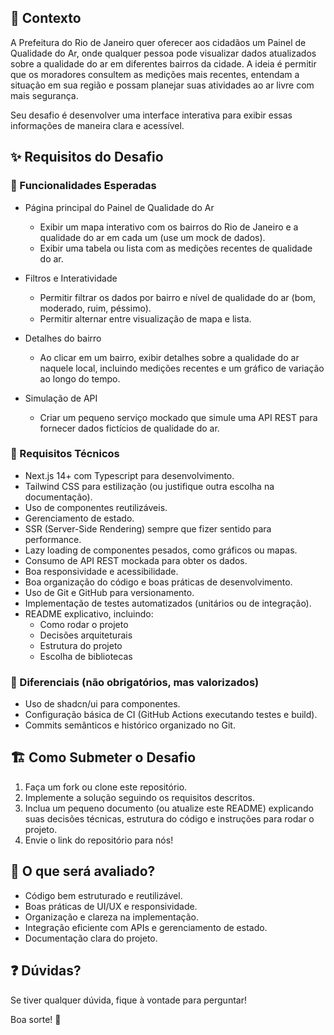 ## 📌 Contexto

A Prefeitura do Rio de Janeiro quer oferecer aos cidadãos um Painel de Qualidade do Ar, onde qualquer pessoa pode visualizar dados atualizados sobre a qualidade do ar em diferentes bairros da cidade. A ideia é permitir que os moradores consultem as medições mais recentes, entendam a situação em sua região e possam planejar suas atividades ao ar livre com mais segurança.

Seu desafio é desenvolver uma interface interativa para exibir essas informações de maneira clara e acessível.

## ✨ Requisitos do Desafio

### 🔹 Funcionalidades Esperadas

- Página principal do Painel de Qualidade do Ar
    - Exibir um mapa interativo com os bairros do Rio de Janeiro e a qualidade do ar em cada um (use um mock de dados).
    - Exibir uma tabela ou lista com as medições recentes de qualidade do ar.

- Filtros e Interatividade
    - Permitir filtrar os dados por bairro e nível de qualidade do ar (bom, moderado, ruim, péssimo).
    - Permitir alternar entre visualização de mapa e lista.

- Detalhes do bairro
    - Ao clicar em um bairro, exibir detalhes sobre a qualidade do ar naquele local, incluindo medições recentes e um gráfico de variação ao longo do tempo.

- Simulação de API
    - Criar um pequeno serviço mockado que simule uma API REST para fornecer dados fictícios de qualidade do ar.

### 🔹 Requisitos Técnicos

- Next.js 14+ com Typescript para desenvolvimento.
- Tailwind CSS para estilização (ou justifique outra escolha na documentação).
- Uso de componentes reutilizáveis.
- Gerenciamento de estado.
- SSR (Server-Side Rendering) sempre que fizer sentido para performance.
- Lazy loading de componentes pesados, como gráficos ou mapas.
- Consumo de API REST mockada para obter os dados.
- Boa responsividade e acessibilidade.
- Boa organização do código e boas práticas de desenvolvimento.
- Uso de Git e GitHub para versionamento.
- Implementação de testes automatizados (unitários ou de integração).
- README explicativo, incluindo:
  - Como rodar o projeto
  - Decisões arquiteturais
  - Estrutura do projeto
  - Escolha de bibliotecas

### 🔹 Diferenciais (não obrigatórios, mas valorizados)
- Uso de shadcn/ui para componentes.
- Configuração básica de CI (GitHub Actions executando testes e build).
- Commits semânticos e histórico organizado no Git.

## 🏗️ Como Submeter o Desafio

1. Faça um fork ou clone este repositório.
2. Implemente a solução seguindo os requisitos descritos.
3. Inclua um pequeno documento (ou atualize este README) explicando suas decisões técnicas, estrutura do código e instruções para rodar o projeto.
4. Envie o link do repositório para nós!

## 📖 O que será avaliado?

- Código bem estruturado e reutilizável.
- Boas práticas de UI/UX e responsividade.
- Organização e clareza na implementação.
- Integração eficiente com APIs e gerenciamento de estado.
- Documentação clara do projeto.

## ❓ Dúvidas?

Se tiver qualquer dúvida, fique à vontade para perguntar!

Boa sorte! 🚀
